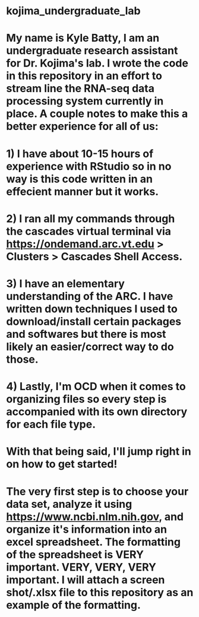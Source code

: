 # kojima_undergraduate_lab


# My name is Kyle Batty, I am an undergraduate research assistant for Dr. Kojima's lab.  I wrote the code in this repository in an effort to stream line the RNA-seq data processing system currently in place.  A couple notes to make this a better experience for all of us:

#   1) I have about 10-15 hours of experience with RStudio so in no way is this code written in an effecient manner but it works.
#   2) I ran all my commands through the cascades virtual terminal via https://ondemand.arc.vt.edu > Clusters > Cascades Shell Access.
#   3) I have an elementary understanding of the ARC.  I have written down techniques I used to download/install certain packages and softwares but there is most likely an easier/correct way to do those.
#   4) Lastly, I'm OCD when it comes to organizing files so every step is accompanied with its own directory for each file type.

# With that being said, I'll jump right in on how to get started!

# The very first step is to choose your data set, analyze it using https://www.ncbi.nlm.nih.gov, and organize it's information into an excel spreadsheet.  The formatting of the spreadsheet is VERY important.  VERY, VERY, VERY important.  I will attach a screen shot/.xlsx file to this repository as an example of the formatting.  
